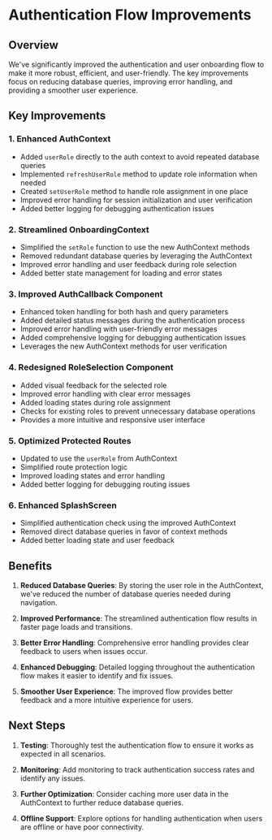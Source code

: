 # Authentication Flow Improvements

## Overview

We've significantly improved the authentication and user onboarding flow to make it more robust, efficient, and user-friendly. The key improvements focus on reducing database queries, improving error handling, and providing a smoother user experience.

## Key Improvements

### 1. Enhanced AuthContext

- Added `userRole` directly to the auth context to avoid repeated database queries
- Implemented `refreshUserRole` method to update role information when needed
- Created `setUserRole` method to handle role assignment in one place
- Improved error handling for session initialization and user verification
- Added better logging for debugging authentication issues

### 2. Streamlined OnboardingContext

- Simplified the `setRole` function to use the new AuthContext methods
- Removed redundant database queries by leveraging the AuthContext
- Improved error handling and user feedback during role selection
- Added better state management for loading and error states

### 3. Improved AuthCallback Component

- Enhanced token handling for both hash and query parameters
- Added detailed status messages during the authentication process
- Improved error handling with user-friendly error messages
- Added comprehensive logging for debugging authentication issues
- Leverages the new AuthContext methods for user verification

### 4. Redesigned RoleSelection Component

- Added visual feedback for the selected role
- Improved error handling with clear error messages
- Added loading states during role assignment
- Checks for existing roles to prevent unnecessary database operations
- Provides a more intuitive and responsive user interface

### 5. Optimized Protected Routes

- Updated to use the `userRole` from AuthContext
- Simplified route protection logic
- Improved loading states and error handling
- Added better logging for debugging routing issues

### 6. Enhanced SplashScreen

- Simplified authentication check using the improved AuthContext
- Removed direct database queries in favor of context methods
- Added better loading state and user feedback

## Benefits

1. **Reduced Database Queries**: By storing the user role in the AuthContext, we've reduced the number of database queries needed during navigation.

2. **Improved Performance**: The streamlined authentication flow results in faster page loads and transitions.

3. **Better Error Handling**: Comprehensive error handling provides clear feedback to users when issues occur.

4. **Enhanced Debugging**: Detailed logging throughout the authentication flow makes it easier to identify and fix issues.

5. **Smoother User Experience**: The improved flow provides better feedback and a more intuitive experience for users.

## Next Steps

1. **Testing**: Thoroughly test the authentication flow to ensure it works as expected in all scenarios.

2. **Monitoring**: Add monitoring to track authentication success rates and identify any issues.

3. **Further Optimization**: Consider caching more user data in the AuthContext to further reduce database queries.

4. **Offline Support**: Explore options for handling authentication when users are offline or have poor connectivity. 